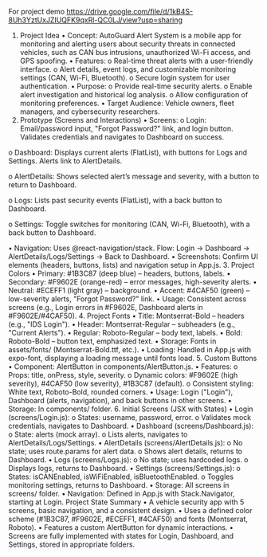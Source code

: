 For project demo
https://drive.google.com/file/d/1kB4S-8Uh3YztUxJZIUQFK9qxRl-QC0LJ/view?usp=sharing

1. Project Idea
•	Concept: AutoGuard Alert System is a mobile app for monitoring and alerting users about security threats in connected vehicles, such as CAN bus intrusions, unauthorized Wi-Fi access, and GPS spoofing.
•	Features: 
o	Real-time threat alerts with a user-friendly interface.
o	Alert details, event logs, and customizable monitoring settings (CAN, Wi-Fi, Bluetooth).
o	Secure login system for user authentication.
•	Purpose: 
o	Provide real-time security alerts.
o	Enable alert investigation and historical log analysis.
o	Allow configuration of monitoring preferences.
•	Target Audience: Vehicle owners, fleet managers, and cybersecurity researchers.
2. Prototype (Screens and Interactions)
•	Screens: 
o	Login: Email/password input, "Forgot Password?" link, and login button. Validates credentials and navigates to Dashboard on success.
 
o	Dashboard: Displays current alerts (FlatList), with buttons for Logs and Settings. Alerts link to AlertDetails.
 
o	AlertDetails: Shows selected alert’s message and severity, with a button to return to Dashboard.
 
o	Logs: Lists past security events (FlatList), with a back button to Dashboard.
 
o	Settings: Toggle switches for monitoring (CAN, Wi-Fi, Bluetooth), with a back button to Dashboard.
 
•	Navigation: Uses @react-navigation/stack. Flow: Login → Dashboard → AlertDetails/Logs/Settings → Back to Dashboard.
•	Screenshots: Confirm UI elements (headers, buttons, lists) and navigation setup in App.js.
3. Project Colors
•	Primary: #1B3C87 (deep blue) – headers, buttons, labels.
•	Secondary: #F9602E (orange-red) – error messages, high-severity alerts.
•	Neutral: #ECEFF1 (light gray) – background.
•	Accent: #4CAF50 (green) – low-severity alerts, "Forgot Password?" link.
•	Usage: Consistent across screens (e.g., Login errors in #F9602E, Dashboard alerts in #F9602E/#4CAF50).
4. Project Fonts
•	Title: Montserrat-Bold – headers (e.g., "IDS Login").
•	Header: Montserrat-Regular – subheaders (e.g., "Current Alerts").
•	Regular: Roboto-Regular – body text, labels.
•	Bold: Roboto-Bold – button text, emphasized text.
•	Storage: Fonts in assets/fonts/ (Montserrat-Bold.ttf, etc.).
•	Loading: Handled in App.js with expo-font, displaying a loading message until fonts load.
5. Custom Buttons
•	Component: AlertButton in components/AlertButton.js.
•	Features: 
o	Props: title, onPress, style, severity.
o	Dynamic colors: #F9602E (high severity), #4CAF50 (low severity), #1B3C87 (default).
o	Consistent styling: White text, Roboto-Bold, rounded corners.
•	Usage: Login ("Login"), Dashboard (alerts, navigation), and back buttons in other screens.
•	Storage: In components/ folder.
6. Initial Screens (JSX with States)
•	Login (screens/Login.js): 
o	States: username, password, error.
o	Validates mock credentials, navigates to Dashboard.
•	Dashboard (screens/Dashboard.js): 
o	State: alerts (mock array).
o	Lists alerts, navigates to AlertDetails/Logs/Settings.
•	AlertDetails (screens/AlertDetails.js): 
o	No state; uses route.params for alert data.
o	Shows alert details, returns to Dashboard.
•	Logs (screens/Logs.js): 
o	No state; uses hardcoded logs.
o	Displays logs, returns to Dashboard.
•	Settings (screens/Settings.js): 
o	States: isCANEnabled, isWiFiEnabled, isBluetoothEnabled.
o	Toggles monitoring settings, returns to Dashboard.
•	Storage: All screens in screens/ folder.
•	Navigation: Defined in App.js with Stack.Navigator, starting at Login.
Project State Summary
•	A vehicle security app with 5 screens, basic navigation, and a consistent design.
•	Uses a defined color scheme (#1B3C87, #F9602E, #ECEFF1, #4CAF50) and fonts (Montserrat, Roboto).
•	Features a custom AlertButton for dynamic interactions.
•	Screens are fully implemented with states for Login, Dashboard, and Settings, stored in appropriate folders.

